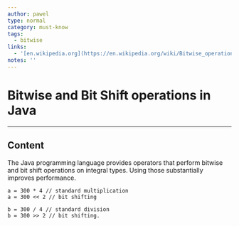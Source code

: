 ```yaml
---
author: pawel
type: normal
category: must-know
tags:
  - bitwise
links:
  - '[en.wikipedia.org](https://en.wikipedia.org/wiki/Bitwise_operation){website}'
notes: ''
---
```


# Bitwise and Bit Shift operations in Java


---

## Content

The Java programming language provides operators that perform bitwise and bit shift operations on integral types. Using those substantially improves performance.

```plain-text
a = 300 * 4 // standard multiplication
a = 300 << 2 // bit shifting

b = 300 / 4 // standard division
b = 300 >> 2 // bit shifting.
```
 
